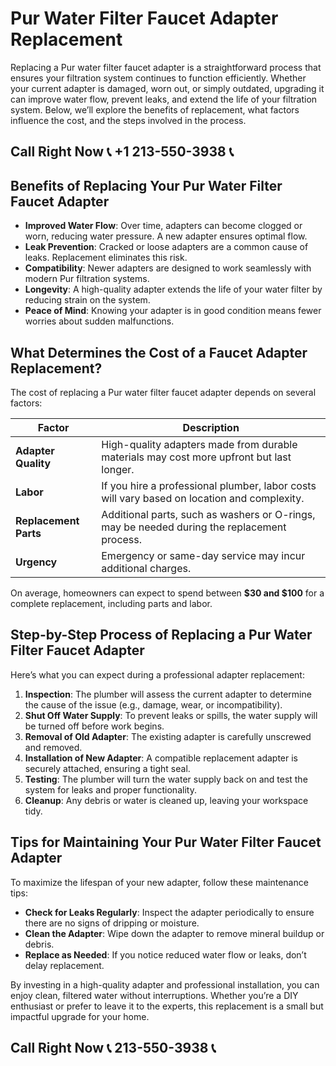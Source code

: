# Pur Water Filter Faucet Adapter Replacement  

Replacing a Pur water filter faucet adapter is a straightforward process that ensures your filtration system continues to function efficiently. Whether your current adapter is damaged, worn out, or simply outdated, upgrading it can improve water flow, prevent leaks, and extend the life of your filtration system. Below, we’ll explore the benefits of replacement, what factors influence the cost, and the steps involved in the process.  

## Call Right Now 📞 +1 213-550-3938 📞

## Benefits of Replacing Your Pur Water Filter Faucet Adapter  

- **Improved Water Flow**: Over time, adapters can become clogged or worn, reducing water pressure. A new adapter ensures optimal flow.  
- **Leak Prevention**: Cracked or loose adapters are a common cause of leaks. Replacement eliminates this risk.  
- **Compatibility**: Newer adapters are designed to work seamlessly with modern Pur filtration systems.  
- **Longevity**: A high-quality adapter extends the life of your water filter by reducing strain on the system.  
- **Peace of Mind**: Knowing your adapter is in good condition means fewer worries about sudden malfunctions.  

## What Determines the Cost of a Faucet Adapter Replacement?  

The cost of replacing a Pur water filter faucet adapter depends on several factors:  

| **Factor**               | **Description**                                                                 |  
|--------------------------|---------------------------------------------------------------------------------|  
| **Adapter Quality**      | High-quality adapters made from durable materials may cost more upfront but last longer. |  
| **Labor**                | If you hire a professional plumber, labor costs will vary based on location and complexity. |  
| **Replacement Parts**    | Additional parts, such as washers or O-rings, may be needed during the replacement process. |  
| **Urgency**              | Emergency or same-day service may incur additional charges.                     |  

On average, homeowners can expect to spend between **$30 and $100** for a complete replacement, including parts and labor.  

## Step-by-Step Process of Replacing a Pur Water Filter Faucet Adapter  

Here’s what you can expect during a professional adapter replacement:  

1. **Inspection**: The plumber will assess the current adapter to determine the cause of the issue (e.g., damage, wear, or incompatibility).  
2. **Shut Off Water Supply**: To prevent leaks or spills, the water supply will be turned off before work begins.  
3. **Removal of Old Adapter**: The existing adapter is carefully unscrewed and removed.  
4. **Installation of New Adapter**: A compatible replacement adapter is securely attached, ensuring a tight seal.  
5. **Testing**: The plumber will turn the water supply back on and test the system for leaks and proper functionality.  
6. **Cleanup**: Any debris or water is cleaned up, leaving your workspace tidy.  

## Tips for Maintaining Your Pur Water Filter Faucet Adapter  

To maximize the lifespan of your new adapter, follow these maintenance tips:  
- **Check for Leaks Regularly**: Inspect the adapter periodically to ensure there are no signs of dripping or moisture.  
- **Clean the Adapter**: Wipe down the adapter to remove mineral buildup or debris.  
- **Replace as Needed**: If you notice reduced water flow or leaks, don’t delay replacement.  

By investing in a high-quality adapter and professional installation, you can enjoy clean, filtered water without interruptions. Whether you’re a DIY enthusiast or prefer to leave it to the experts, this replacement is a small but impactful upgrade for your home.
## Call Right Now 📞 213-550-3938 📞